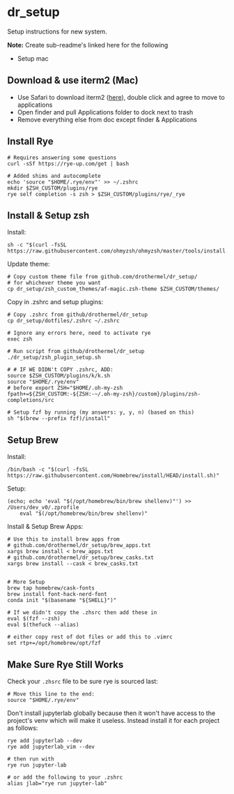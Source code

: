 # dr_setup
Setup instructions for new system.

**Note:** Create sub-readme's linked here for the following
- Setup mac

## Download & use iterm2 (Mac)

- Use Safari to download iterm2 ([here](https://iterm2.com/downloads.html)), double click and agree to move to applications
- Open finder and pull Applications folder to dock next to trash
- Remove everything else from doc except finder & Applications

## Install Rye

```shell
# Requires answering some questions
curl -sSf https://rye-up.com/get | bash

# Added shims and autocomplete
echo 'source "$HOME/.rye/env"' >> ~/.zshrc
mkdir $ZSH_CUSTOM/plugins/rye
rye self completion -s zsh > $ZSH_CUSTOM/plugins/rye/_rye

```

## Install & Setup zsh

Install:
```shell
sh -c "$(curl -fsSL https://raw.githubusercontent.com/ohmyzsh/ohmyzsh/master/tools/install.sh)"
```

Update theme:
```shell
# Copy custom theme file from github.com/drothermel/dr_setup/
# for whichever theme you want
cp dr_setup/zsh_custom_themes/af-magic.zsh-theme $ZSH_CUSTOM/themes/
```

Copy in .zshrc and setup plugins:
```shell
# Copy .zshrc from github/drothermel/dr_setup
cp dr_setup/dotfiles/.zshrc ~/.zshrc

# Ignore any errors here, need to activate rye
exec zsh

# Run script from github/drothermel/dr_setup
./dr_setup/zsh_plugin_setup.sh

# # IF WE DIDN't COPY .zshrc, ADD:
source $ZSH_CUSTOM/plugins/k/k.sh
source "$HOME/.rye/env"
# before export ZSH="$HOME/.oh-my-zsh
fpath+=${ZSH_CUSTOM:-${ZSH:-~/.oh-my-zsh}/custom}/plugins/zsh-completions/src

# Setup fzf by running (my answers: y, y, n) (based on this)
sh "$(brew --prefix fzf)/install"
```

## Setup Brew

Install:
```shell
/bin/bash -c "$(curl -fsSL https://raw.githubusercontent.com/Homebrew/install/HEAD/install.sh)"
```

Setup:
```shell
(echo; echo 'eval "$(/opt/homebrew/bin/brew shellenv)"') >> /Users/dev_v0/.zprofile
    eval "$(/opt/homebrew/bin/brew shellenv)"
```

Install & Setup Brew Apps:
```shell
# Use this to install brew apps from
# github.com/drothermel/dr_setup/brew_apps.txt
xargs brew install < brew_apps.txt
# github.com/drothermel/dr_setup/brew_casks.txt
xargs brew install --cask < brew_casks.txt


# More Setup
brew tap homebrew/cask-fonts
brew install font-hack-nerd-font
conda init "$(basename "${SHELL}")"

# If we didn't copy the .zhsrc then add these in
eval $(fzf --zsh)
eval $(thefuck --alias)

# either copy rest of dot files or add this to .vimrc
set rtp+=/opt/homebrew/opt/fzf
```

## Make Sure Rye Still Works

Check your `.zhsrc` file to be sure rye is sourced last:
```shell
# Move this line to the end:
source "$HOME/.rye/env"
```

Don't install jupyterlab globally because then it won't have access to the project's venv which will make it useless.  Instead install it for each project as follows:
```shell
rye add jupyterlab --dev
rye add jupyterlab_vim --dev

# then run with
rye run jupyter-lab

# or add the following to your .zshrc
alias jlab="rye run jupyter-lab"
```

